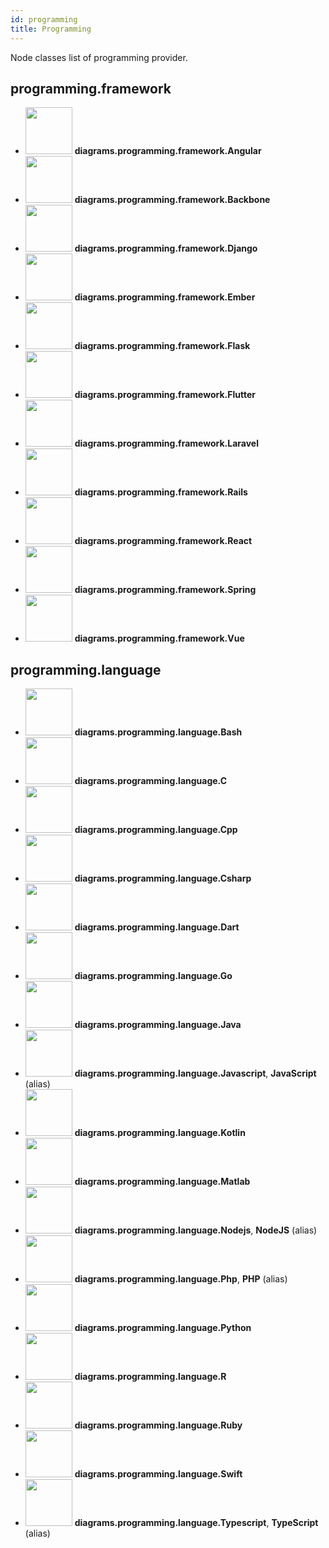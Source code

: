 ```yaml
---
id: programming
title: Programming
---
```


Node classes list of programming provider.

## programming.framework

- <img src="../../resources/programming/framework/angular.png" width="75" height="75"/> **diagrams.programming.framework.Angular**
- <img src="../../resources/programming/framework/backbone.png" width="75" height="75"/> **diagrams.programming.framework.Backbone**
- <img src="../../resources/programming/framework/django.png" width="75" height="75"/> **diagrams.programming.framework.Django**
- <img src="../../resources/programming/framework/ember.png" width="75" height="75"/> **diagrams.programming.framework.Ember**
- <img src="../../resources/programming/framework/flask.png" width="75" height="75"/> **diagrams.programming.framework.Flask**
- <img src="../../resources/programming/framework/flutter.png" width="75" height="75"/> **diagrams.programming.framework.Flutter**
- <img src="../../resources/programming/framework/laravel.png" width="75" height="75"/> **diagrams.programming.framework.Laravel**
- <img src="../../resources/programming/framework/rails.png" width="75" height="75"/> **diagrams.programming.framework.Rails**
- <img src="../../resources/programming/framework/react.png" width="75" height="75"/> **diagrams.programming.framework.React**
- <img src="../../resources/programming/framework/spring.png" width="75" height="75"/> **diagrams.programming.framework.Spring**
- <img src="../../resources/programming/framework/vue.png" width="75" height="75"/> **diagrams.programming.framework.Vue**

## programming.language

- <img src="../../resources/programming/language/bash.png" width="75" height="75"/> **diagrams.programming.language.Bash**
- <img src="../../resources/programming/language/c.png" width="75" height="75"/> **diagrams.programming.language.C**
- <img src="../../resources/programming/language/cpp.png" width="75" height="75"/> **diagrams.programming.language.Cpp**
- <img src="../../resources/programming/language/csharp.png" width="75" height="75"/> **diagrams.programming.language.Csharp**
- <img src="../../resources/programming/language/dart.png" width="75" height="75"/> **diagrams.programming.language.Dart**
- <img src="../../resources/programming/language/go.png" width="75" height="75"/> **diagrams.programming.language.Go**
- <img src="../../resources/programming/language/java.png" width="75" height="75"/> **diagrams.programming.language.Java**
- <img src="../../resources/programming/language/javascript.png" width="75" height="75"/> **diagrams.programming.language.Javascript**, **JavaScript** (alias)
- <img src="../../resources/programming/language/kotlin.png" width="75" height="75"/> **diagrams.programming.language.Kotlin**
- <img src="../../resources/programming/language/matlab.png" width="75" height="75"/> **diagrams.programming.language.Matlab**
- <img src="../../resources/programming/language/nodejs.png" width="75" height="75"/> **diagrams.programming.language.Nodejs**, **NodeJS** (alias)
- <img src="../../resources/programming/language/php.png" width="75" height="75"/> **diagrams.programming.language.Php**, **PHP** (alias)
- <img src="../../resources/programming/language/python.png" width="75" height="75"/> **diagrams.programming.language.Python**
- <img src="../../resources/programming/language/r.png" width="75" height="75"/> **diagrams.programming.language.R**
- <img src="../../resources/programming/language/ruby.png" width="75" height="75"/> **diagrams.programming.language.Ruby**
- <img src="../../resources/programming/language/swift.png" width="75" height="75"/> **diagrams.programming.language.Swift**
- <img src="../../resources/programming/language/typescript.png" width="75" height="75"/> **diagrams.programming.language.Typescript**, **TypeScript** (alias)

